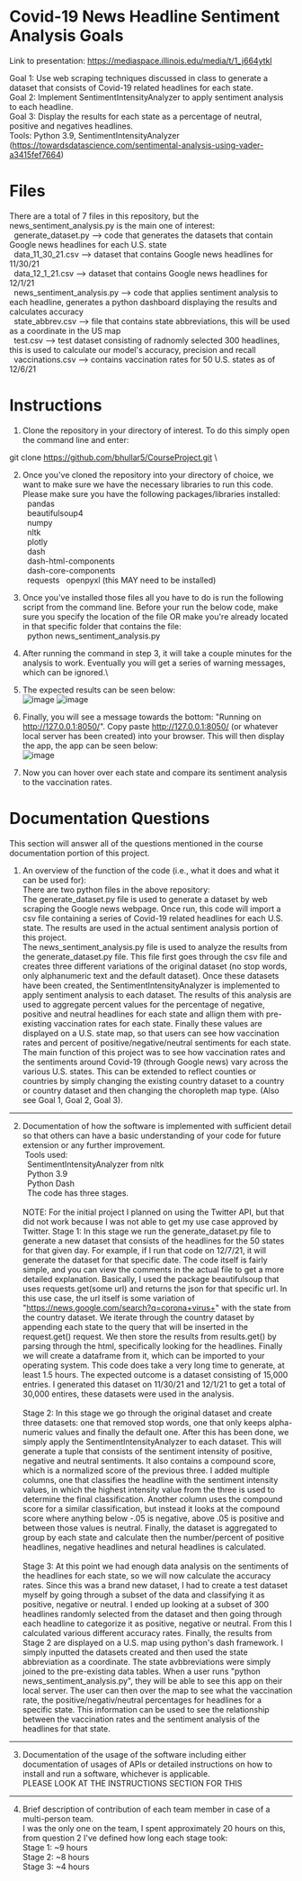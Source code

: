 # Covid-19 News Headline Sentiment Analysis Goals

Link to presentation: https://mediaspace.illinois.edu/media/t/1_j664ytkl

Goal 1: Use web scraping techniques discussed in class to generate a dataset that consists of Covid-19 related headlines for each state. \
Goal 2: Implement SentimentIntensityAnalyzer to apply sentiment analysis to each headline. \
Goal 3: Display the results for each state as a percentage of neutral, positive and negatives headlines. \
Tools: Python 3.9, SentimentIntensityAnalyzer (https://towardsdatascience.com/sentimental-analysis-using-vader-a3415fef7664)

# Files

There are a total of 7 files in this repository, but the news_sentiment_analysis.py is the main one of interest:  <br/>
  &nbsp; generate_dataset.py --> code that generates the datasets that contain Google news headlines for each U.S. state<br/>
  &nbsp; data_11_30_21.csv  --> dataset that contains Google news headlines for 11/30/21  <br/>
  &nbsp; data_12_1_21.csv --> dataset that contains Google news headlines for 12/1/21  <br/>
  &nbsp; news_sentiment_analysis.py --> code that applies sentiment analysis to each headline, generates a python dashboard displaying the results and calculates accuracy <br/>
  &nbsp; state_abbrev.csv --> file that contains state abbreviations, this will be used as a coordinate in the US map   <br/>
  &nbsp; test.csv --> test dataset consisting of radnomly selected 300 headlines, this is used to calculate our model's accuracy, precision and recall  <br/>
  &nbsp; vaccinations.csv --> contains vaccination rates for 50 U.S. states as of 12/6/21 <br/>
  
# Instructions 

1. Clone the repository in your directory of interest. To do this simply open the command line and enter:

 git clone https://github.com/bhullar5/CourseProject.git \
 
2. Once you've cloned the repository into your directory of choice, we want to make sure we have the necessary libraries to run this code. Please make sure you have the following packages/libraries installed:\
&nbsp; pandas\
&nbsp; beautifulsoup4\
&nbsp; numpy\
&nbsp; nltk\
&nbsp; plotly\
&nbsp; dash  \
&nbsp; dash-html-components\
&nbsp; dash-core-components\
&nbsp; requests
&nbsp; openpyxl (this MAY need to be installed)

3. Once you've installed those files all you have to do is run the following script from the command line. Before your run the below code, make sure you specify the location of the file OR make you're already located in that specific folder that contains the file: \
&nbsp; python news_sentiment_analysis.py

4. After running the command in step 3, it will take a couple minutes for the analysis to work. Eventually you will get a series of warning messages, which can be ignored.\
 
5. The expected results can be seen below:\
![image](https://user-images.githubusercontent.com/90154703/145348477-6f299136-7864-4be7-b448-51e55e31df96.png)
![image](https://user-images.githubusercontent.com/90154703/145350541-175ef2a0-4d0b-463c-910e-19103788136d.png)

6. Finally, you will see a message towards the bottom: "Running on http://127.0.0.1:8050/". Copy paste http://127.0.0.1:8050/ (or whatever local server has been created) into your browser. This will then display the app, the app can be seen below:\
![image](https://user-images.githubusercontent.com/90154703/145350692-904e9969-6832-4adb-a45e-1ad30c4dc578.png)

7. Now you can hover over each state and compare its sentiment analysis to the vaccination rates. 

# Documentation Questions

This section will answer all of the questions mentioned in the course documentation portion of this project.

1) An overview of the function of the code (i.e., what it does and what it can be used for):\
There are two python files in the above repository:\
The generate_dataset.py file is used to generate a dataset by web scraping the Google news webpage. Once run, this code will import a csv file containing a series of Covid-19 related headlines for each U.S. state. The results are used in the actual sentiment analysis portion of this project. \
The news_sentiment_analysis.py file is used to analyze the results from the generate_dataset.py file. This file first goes through the csv file and creates three different variations of the original dataset (no stop words, only alphanumeric text and the default dataset). Once these datasets have been created, the SentimentIntensityAnalyzer is implemented to apply sentiment analysis to each dataset. The results of this analysis are used to aggregate percent values for the percentage of negative, positive and neutral headlines for each state and allign them with pre-existing vaccination rates for each state. Finally these values are displayed on a U.S. state map, so that users can see how vaccination rates and percent of positive/negative/neutral sentiments for each state. \
The main function of this project was to see how vaccination rates and the sentiments around Covid-19 (through Google news) vary across the various U.S. states. This can be extended to reflect counties or countries by simply changing the existing country dataset to a country or country dataset and then changing the choropleth map type. (Also see Goal 1, Goal 2, Goal 3).
----
2) Documentation of how the software is implemented with sufficient detail so that others can have a basic understanding of your code for future extension or any further improvement. \
&nbsp;Tools used: \
&nbsp;&nbsp;SentimentIntensityAnalyzer from nltk\
&nbsp;&nbsp;Python 3.9\
&nbsp;&nbsp;Python Dash\
&nbsp;&nbsp;The code has three stages.\
 \
NOTE: For the initial project I planned on using the Twitter API, but that did not work because I was not able to get my use case approved by Twitter. 
Stage 1: In this stage we run the generate_dataset.py file to generate a new dataset that consists of the headlines for the 50 states for that given day. For example, if I run that code on 12/7/21, it will generate the dataset for that specific date. The code itself is fairly simple, and you can view the comments in the actual file to get a more detailed explanation. Basically, I used the package beautifulsoup that uses requests.get(some url) and returns the json for that specific url. In this use case, the url itself is some variation of "https://news.google.com/search?q=corona+virus+" with the state from the country dataset. We iterate through the country dataset by appending each state to the query that will be inserted in the request.get() request. We then store the results from results.get() by parsing through the html, specifically looking for the headlines. Finally we will create a dataframe from it, which can be imported to your operating system. This code does take a very long time to generate, at least 1.5 hours. The expected outcome is a dataset consisting of 15,000 entries. I generated this dataset on 11/30/21 and 12/1/21 to get a total of 30,000 entires, these datasets were used in the analysis. \
 \
Stage 2: In this stage we go through the original dataset and create three datasets: one that removed stop words, one that only keeps alpha-numeric values and finally the default one. After this has been done, we simply apply the SentimentIntensityAnalyzer to each dataset. This will generate a tuple that consists of the sentiment intensity of positive, negative and neutral sentiments. It also contains a compound score, which is a normalized score of the previous three. I added multiple columns, one that classifies the headline with the sentiment intensity values, in which the highest intensity value from the three is used to determine the final classification. Another column uses the compound score for a similar classification, but instead it looks at the compound score where anything below -.05 is negative, above .05 is positive and between those values is neutral. Finally, the dataset is aggregated to group by each state and calculate then the number/percent of positive headlines, negative headlines and netural headlines is calculated. \
 \
Stage 3: At this point we had enough data analysis on the sentiments of the headlines for each state, so we will now calculate the accuracy rates. Since this was a brand new dataset, I had to create a test dataset myself by going through a subset of the data and classifying it as positive, negative or neutral. I ended up looking at a subset of 300 headlines randomly selected from the dataset and then going through each headline to categorize it as positive, negative or neutral. From this I calculated various different accuracy rates. Finally, the results from Stage 2 are displayed on a U.S. map using python's dash framework. I simply inputted the datasets created and then used the state abbreviation as a coordinate. The state avbbreviations were simply joined to the pre-existing data tables. When a user runs "python news_sentiment_analysis.py", they will be able to see this app on their local server. The user can then over the map to see what the vaccination rate, the positive/negativ/neutral percentages for headlines for a specific state. This information can be used to see the relationship between the vaccination rates and the sentiment analysis of the headlines for that state.

----
3) Documentation of the usage of the software including either documentation of usages of APIs or detailed instructions on how to install and run a software, whichever is applicable.\
PLEASE LOOK AT THE INSTRUCTIONS SECTION FOR THIS
----
4) Brief description of contribution of each team member in case of a multi-person team.\
I was the only one on the team, I spent approximately 20 hours on this, from question 2 I've defined how long each stage took:\
Stage 1: ~9 hours\
Stage 2: ~8 hours\
Stage 3: ~4 hours
